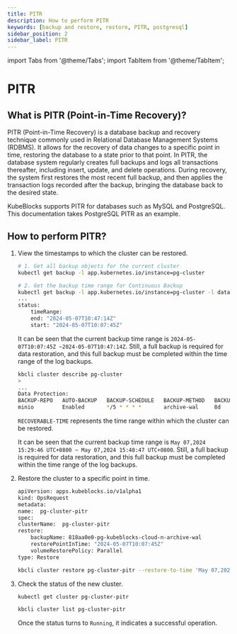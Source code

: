 ```yaml
---
title: PITR
description: How to perform PITR
keywords: [backup and restore, restore, PITR, postgresql]
sidebar_position: 2
sidebar_label: PITR
---
```


import Tabs from '@theme/Tabs';
import TabItem from '@theme/TabItem';

# PITR

## What is PITR (Point-in-Time Recovery)?

PITR (Point-in-Time Recovery) is a database backup and recovery technique commonly used in Relational Database Management Systems (RDBMS). It allows for the recovery of data changes to a specific point in time, restoring the database to a state prior to that point. In PITR, the database system regularly creates full backups and logs all transactions thereafter, including insert, update, and delete operations. During recovery, the system first restores the most recent full backup, and then applies the transaction logs recorded after the backup, bringing the database back to the desired state.

KubeBlocks supports PITR for databases such as MySQL and PostgreSQL. This documentation takes PostgreSQL PITR as an example.

## How to perform PITR?

1. View the timestamps to which the cluster can be restored.

     <Tabs>

     <TabItem value="kubectl" label="kubectl" default>

     ```bash
     # 1. Get all backup objects for the current cluster
     kubectl get backup -l app.kubernetes.io/instance=pg-cluster
    
     # 2. Get the backup time range for Continuous Backup
     kubectl get backup -l app.kubernetes.io/instance=pg-cluster -l dataprotection.kubeblocks.io/backup-type=Continuous -oyaml
     ...
     status:
         timeRange:
         end: "2024-05-07T10:47:14Z"
         start: "2024-05-07T10:07:45Z"
     ```

     It can be seen that the current backup time range is `2024-05-07T10:07:45Z ~2024-05-07T10:47:14Z`. Still, a full backup is required for data restoration, and this full backup must be completed within the time range of the log backups.

     </TabItem>

     <TabItem value="kbcli" label="kbcli">

     ```bash
     kbcli cluster describe pg-cluster
     >
     ...
     Data Protection:
     BACKUP-REPO   AUTO-BACKUP   BACKUP-SCHEDULE   BACKUP-METHOD   BACKUP-RETENTION   RECOVERABLE-TIME                                                
     minio         Enabled       */5 * * * *       archive-wal     8d                 May 07,2024 15:29:46 UTC+0800 ~ May 07,2024 15:48:47 UTC+0800
     ```

     `RECOVERABLE-TIME` represents the time range within which the cluster can be restored.

     It can be seen that the current backup time range is `May 07,2024 15:29:46 UTC+0800 ~ May 07,2024 15:48:47 UTC+0800`. Still, a full backup is required for data restoration, and this full backup must be completed within the time range of the log backups.

     </TabItem>

     </Tabs>

2. Restore the cluster to a specific point in time.

     <Tabs>

     <TabItem value="kubectl" label="kubectl" default>

     ```bash
     apiVersion: apps.kubeblocks.io/v1alpha1
     kind: OpsRequest
     metadata:
     name:  pg-cluster-pitr
     spec:
     clusterName:  pg-cluster-pitr
     restore:
         backupName: 818aa0e0-pg-kubeblocks-cloud-n-archive-wal
         restorePointInTime: "2024-05-07T10:07:45Z"
         volumeRestorePolicy: Parallel
     type: Restore
     ```

     </TabItem>

     <TabItem value="kbcli" label="kbcli">

     ```bash
     kbcli cluster restore pg-cluster-pitr --restore-to-time 'May 07,2024 15:48:47 UTC+0800' --backup <continuousBackupName>
     ```

     </TabItem>

     </Tabs>

3. Check the status of the new cluster.

     <Tabs>

     <TabItem value="kubectl" label="kubectl" default>

     ```bash
     kubectl get cluster pg-cluster-pitr
     ```

     </TabItem>

     <TabItem value="kbcli" label="kbcli">

     ```bash
     kbcli cluster list pg-cluster-pitr
     ```

     </TabItem>

     </Tabs>

    Once the status turns to `Running`, it indicates a successful operation.
